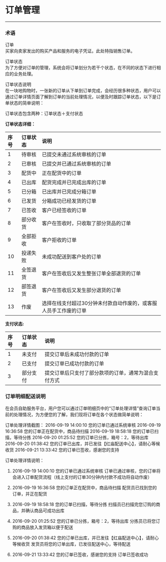 订单管理
==

---


### 术语

订单  
买家向卖家发出的购买产品和服务的电子凭证。此处特指销售订单。

订单状态  
为了方便对订单的管理，系统会将订单划分为若干个状态，在不同的状态下进行相应的业务处理。

订单状态说明  
在一块地购物时，一张新的订单从下单到订单完成，会经历很多种状态，用户可以通过订单详情页面了解到订单的当前处理情况，以便及时跟踪订单状态，以下是订单状态的简单说明：

订单状态包含两种：订单状态＋支付状态

**订单状态详细：**

| 序号 |     订单状态 |    说明 |  
| :---     | :---    |  :--- |  
|1 |   待审核 |   已提交未通过系统审核的订单 |  
|2 |   已审核 |   已提交并已通过系统审核的订单  |
|3 |   配货中 |   正在配货中的订单  |
|4 |   已出库 |   配货完成并已完成出库的订单  |
|5 |   已分箱 |   已出库并已完成分箱订单  |
|6 |   已发货 |   分箱成功已经发货的订单  |
|7 |   已签收 |   客户已经签收的订单  |
|8 |   部分收货 |    客户在签收时，只收取了部分货品的订单  |
|9 |   全部拒收 |    客户拒收的订单  |
|10 |  投递失败 |    未成功配送到客户处的订单  |
|11 |   全签退货 |    客户在签收后又发生整张订单全部退货的订单  |
|12 |   部签退货  |   客户在签收后又发生部分退货的订单  |
|13 |   作废  |  选择在线支付超过30分钟未付款自动作废的，或客服人员手工作废的订单 |

**支付状态:**

| 序号 |订单状态 | 说明 |
| :--- | :--- | :--- |
| 1 | 未支付 | 提交订单后未成功付款的订单 |
| 2 | 已支付 | 提交订单已成功付款的订单 |
| 3 | 部分支付 |提交订单后只支付了部分款项的订单，通常为混合支付方式 |


### 订单明细配送说明

在会员自助服务平台，用户您可以通过订单明细页中的“订单处理详情”查询订单当前的处理情况，为方便您的了解，我们现将订单在各个状态做简单说明：

订单处理详情截图：
2016-09-19 14:00:10    您的订单已通过系统审核 
2016-09-19 16:36:58    您的订单正在配货中，商品待扫描 
2016-09-19 18:58:18    您的订单已扫描，等待分拣 
2016-09-20 01:25:52    您的订单已分拣，箱号：2，等待出库 
2016-09-20 01:38:42    您的订单已出库，并已发往【红庙配送中心】，请耐心等候收货 
2016-09-21 13:33:42    您的订单已签收，感谢您的支持

订单处理详情说明：

1. 2016-09-19 14:00:10    您的订单已通过系统审核
订单已通过审核，您的订单将会进入订单配货流程（线上支付的订单30分钟内付款不成功将自动作废）

2. 2016-09-19 16:36:58 您的订单正在配货中，商品待扫描
配货员已找到您的订单，并正在配货

3. 2016-09-19 18:58:18 您的订单已扫描，等待分拣
扫描员已扫描完您订购的商品，并确认商品可成功出库

4. 2016-09-20 01:25:52 您的订单已分拣，箱号：2，等待出库
分拣员已将您订购的商品放入发货箱以便于配送

5. 2016-09-20 01:38:42 您的订单已出库，并已发往【红庙配送中心】，请耐心等候收货
发货员将您的订单出库，已发往配送中心，等待配送

6. 2016-09-21 13:33:42 您的订单已签收，感谢您的支持
订单已签收成功

